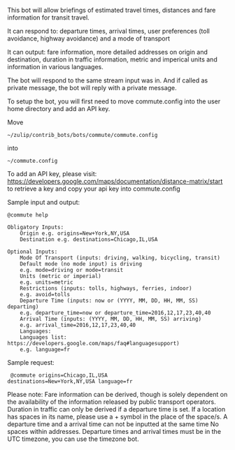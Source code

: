 This bot will allow briefings of estimated travel times, distances and
fare information for transit travel.

It can respond to: departure times, arrival times, user preferences
(toll avoidance, highway avoidance) and a mode of transport

It can output: fare information, more detailed addresses on origin and
destination, duration in traffic information, metric and imperical
units and information in various languages.

The bot will respond to the same stream input was in. And if called as
private message, the bot will reply with a private message.

To setup the bot, you will first need to move commute.config into
the user home directory and add an API key.

Move

```
~/zulip/contrib_bots/bots/commute/commute.config
```

into

```
~/commute.config
```

To add an API key, please visit:
https://developers.google.com/maps/documentation/distance-matrix/start
to retrieve a key and copy your api key into commute.config

Sample input and output:

<pre><code>@commute help</code></pre>

<pre><code>Obligatory Inputs:
    Origin e.g. origins=New+York,NY,USA
    Destination e.g. destinations=Chicago,IL,USA

Optional Inputs:
    Mode Of Transport (inputs: driving, walking, bicycling, transit)
    Default mode (no mode input) is driving
    e.g. mode=driving or mode=transit
    Units (metric or imperial)
    e.g. units=metric
    Restrictions (inputs: tolls, highways, ferries, indoor)
    e.g. avoid=tolls
    Departure Time (inputs: now or (YYYY, MM, DD, HH, MM, SS) departing)
    e.g. departure_time=now or departure_time=2016,12,17,23,40,40
    Arrival Time (inputs: (YYYY, MM, DD, HH, MM, SS) arriving)
    e.g. arrival_time=2016,12,17,23,40,40
    Languages:
    Languages list: https://developers.google.com/maps/faq#languagesupport)
    e.g. language=fr
</code></pre>

Sample request:
    <pre><code>
    @commute origins=Chicago,IL,USA destinations=New+York,NY,USA language=fr
    </code></pre>

Please note:
    Fare information can be derived, though is solely dependent on the
    availability of the information released by public transport operators.
    Duration in traffic can only be derived if a departure time is set.
    If a location has spaces in its name, please use a + symbol in the
    place of the space/s.
    A departure time and a arrival time can not be inputted at the same time
    No spaces within addresses.
    Departure times and arrival times must be in the UTC timezone,
    you can use the timezone bot.
